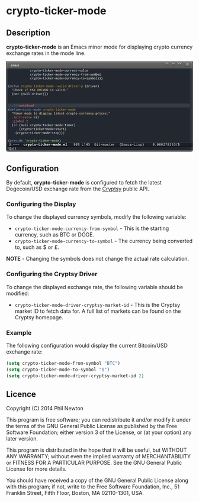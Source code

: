 # crypto-ticker-mode

## Description

**crypto-ticker-mode** is an Emacs minor mode for displaying crypto currency
exchange rates in the mode line.

![crypto-ticker-mode](/crypto-ticker-mode.png)


## Configuration

By default, **crypto-ticker-mode** is configured to fetch the latest
Dogecoin/USD exchange rate from the [Cryptsy](http://cryptsy.com/) public API.

### Configuring the Display

To change the displayed currency symbols, modify the following variable:

* `crypto-ticker-mode-currency-from-symbol` - This is the starting currency,
  such as BTC or DOGE.
* `crypto-ticker-mode-currency-to-symbol` - The currency being converted to,
  such as $ or £.

**NOTE** - Changing the symbols does not change the actual rate calculation.


### Configuring the Cryptsy Driver

To change the displayed exchange rate, the following variable should be
modified:

* `crypto-ticker-mode-driver-cryptsy-market-id` - This is the Cryptsy market ID
  to fetch data for. A full list of markets can be found on the Cryptsy
  homepage.


### Example

The following configuration would display the current Bitcoin/USD exchange rate:

```lisp
(setq crypto-ticker-mode-from-symbol "BTC")
(setq crypto-ticker-mode-to-symbol "$")
(setq crypto-ticker-mode-driver-cryptsy-market-id 2)
```


## Licence

Copyright (C) 2014 Phil Newton

This program is free software; you can redistribute it and/or modify it under
the terms of the GNU General Public License as published by the Free Software
Foundation; either version 3 of the License, or (at your option) any later
version.

This program is distributed in the hope that it will be useful, but WITHOUT ANY
WARRANTY; without even the implied warranty of MERCHANTABILITY or FITNESS FOR A
PARTICULAR PURPOSE. See the GNU General Public License for more details.

You should have received a copy of the GNU General Public License along with
this program; if not, write to the Free Software Foundation, Inc., 51 Franklin
Street, Fifth Floor, Boston, MA 02110-1301, USA.
